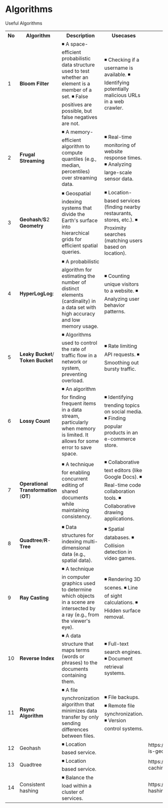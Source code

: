 # Algorithms
Useful Algorithms
<table>
 <th>No</th>
 <th>Algorithm</th>
 <th>Description</th>
 <th>Usecases</th>
 <th>Useful Links</th>
 <tr>
  <td>1</td>
   <td>𝐁𝐥𝐨𝐨𝐦 𝐅𝐢𝐥𝐭𝐞𝐫</td>
   <td style="word-wrap: break-word">
       ◾ A space-efficient probabilistic data structure used to test whether an element is a member of a set.
       ◾ False positives are possible, but false negatives are not.
   </td>
   <td style="word-wrap: break-word">
       ◾ Checking if a username is available.
       ◾ Identifying potentially malicious URLs in a web crawler.
   </td>
 </tr> 
  <tr>
   <td>2</td>
   <td>𝐅𝐫𝐮𝐠𝐚𝐥 𝐒𝐭𝐫𝐞𝐚𝐦𝐢𝐧𝐠</td>
   <td style="word-wrap: break-word">
    ◾ A memory-efficient algorithm to compute quantiles (e.g., median, percentiles) over streaming data.
   </td>
   <td style="word-wrap: break-word">
       ◾ Real-time monitoring of website response times.
       ◾ Analyzing large-scale sensor data.
   </td>
 </tr> 
   <tr>
    <td>3</td>
   <td>𝐆𝐞𝐨𝐡𝐚𝐬𝐡/𝐒2 𝐆𝐞𝐨𝐦𝐞𝐭𝐫𝐲</td>
   <td style="word-wrap: break-word">
   ◾ Geospatial indexing systems that divide the Earth's surface into hierarchical grids for efficient spatial queries.
   </td>
   <td style="word-wrap: break-word">
         ◾ Location-based services (finding nearby restaurants, stores, etc.).
         ◾ Proximity searches (matching users based on location).
   </td>
 </tr> 
  <tr>
    <td>4</td>
   <td>𝐇𝐲𝐩𝐞𝐫𝐋𝐨𝐠𝐋𝐨𝐠:</td>
   <td style="word-wrap: break-word">
       ◾ A probabilistic algorithm for estimating the number of distinct elements (cardinality) in a data set with high accuracy and low memory usage.
   </td>
   <td style="word-wrap: break-word">
         ◾ Counting unique visitors to a website.
         ◾ Analyzing user behavior patterns.
   </td>
 </tr>
   <tr>
    <td>5</td>
   <td>𝐋𝐞𝐚𝐤𝐲 𝐁𝐮𝐜𝐤𝐞𝐭/𝐓𝐨𝐤𝐞𝐧 𝐁𝐮𝐜𝐤𝐞𝐭</td>
   <td style="word-wrap: break-word">
      ◾ Algorithms used to control the rate of traffic flow in a network or system, preventing overload.
   </td>
   <td style="word-wrap: break-word">
        ◾ Rate limiting API requests.
        ◾ Smoothing out bursty traffic.
   </td>
 </tr> 
  <tr>
    <td>6</td>
   <td>𝐋𝐨𝐬𝐬𝐲 𝐂𝐨𝐮𝐧𝐭</td>
   <td style="word-wrap: break-word">
     ◾ An algorithm for finding frequent items in a data stream, particularly when memory is limited. It allows for some error to save space.
   </td>
   <td style="word-wrap: break-word">
◾ Identifying trending topics on social media.
◾ Finding popular products in an e-commerce store.
   </td>
 </tr> 
   <tr>
    <td>7</td>
   <td>𝐎𝐩𝐞𝐫𝐚𝐭𝐢𝐨𝐧𝐚𝐥 𝐓𝐫𝐚𝐧𝐬𝐟𝐨𝐫𝐦𝐚𝐭𝐢𝐨𝐧 (𝐎𝐓)</td>
   <td style="word-wrap: break-word">
◾ A technique for enabling concurrent editing of shared documents while maintaining consistency.
   </td>
   <td style="word-wrap: break-word">
◾ Collaborative text editors (like Google Docs).
◾ Real-time code collaboration tools.
◾ Collaborative drawing applications.
   </td>
 </tr> 
  <tr>
    <td>8</td>
   <td>𝐐𝐮𝐚𝐝𝐭𝐫𝐞𝐞/𝐑-𝐓𝐫𝐞𝐞</td>
   <td style="word-wrap: break-word">
◾ Data structures for indexing multi-dimensional data (e.g., spatial data).
   </td>
   <td style="word-wrap: break-word">
◾ Spatial databases.
◾ Collision detection in video games.
   </td>
 </tr> 
 <tr>
    <td>9</td>
   <td> 𝐑𝐚𝐲 𝐂𝐚𝐬𝐭𝐢𝐧𝐠</td>
   <td style="word-wrap: break-word">
◾ A technique in computer graphics used to determine which objects in a scene are intersected by a ray (e.g., from the viewer's eye).
   </td>
   <td style="word-wrap: break-word">
◾ Rendering 3D scenes.
◾ Line of sight calculations.
◾ Hidden surface removal.
   </td>
 </tr> 
 <tr>
    <td>10</td>
   <td>𝐑𝐞𝐯𝐞𝐫𝐬𝐞 𝐈𝐧𝐝𝐞𝐱</td>
   <td style="word-wrap: break-word">
◾ A data structure that maps terms (words or phrases) to the documents containing them.
   </td>
   <td style="word-wrap: break-word">
◾ Full-text search engines.
◾ Document retrieval systems.
   </td>
 </tr> 
  <tr>
    <td>11</td>
   <td>𝐑𝐬𝐲𝐧𝐜 𝐀𝐥𝐠𝐨𝐫𝐢𝐭𝐡𝐦</td>
   <td style="word-wrap: break-word">
◾ A file synchronization algorithm that minimizes data transfer by only sending differences between files.
   </td>
   <td style="word-wrap: break-word">
◾ File backups.
◾ Remote file synchronization.
◾ Version control systems.
   </td>
 </tr> 
   <tr>
    <td>12</td>
   <td>Geohash</td>
   <td style="word-wrap: break-word">
◾ Location based service.
   </td>
   <td style="word-wrap: break-word">
   </td>
   <td>https://www.pubnub.com/learn/glossary/what-is-geohashing/</td> 
 </tr> 
    <tr>
    <td>13</td>
   <td>Quadtree</td>
   <td style="word-wrap: break-word">
◾ Location based service.
   </td>
   <td style="word-wrap: break-word">
   </td>
   <td>https://engblog.yext.com/post/geolocation-caching</td> 
 </tr> 
 <tr>
    <td>14</td>
   <td>Consistent hashing</td>
   <td style="word-wrap: break-word">
◾ Balance the load within a cluster of services.
   </td>
   <td style="word-wrap: break-word">
   </td>
   <td>https://www.toptal.com/big-data/consistent-hashing</td> 
 </tr> 
</table>

